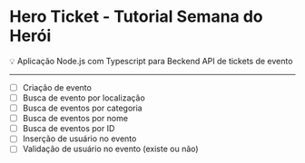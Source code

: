 # Hero Ticket - Tutorial Semana do Herói

<aside>
💡 Aplicação Node.js com Typescript para Beckend API de tickets de evento
</aside>

---

- [ ]  Criação de evento
- [ ]  Busca de evento por localização
- [ ]  Busca de eventos por categoria
- [ ]  Busca de eventos por nome
- [ ]  Busca de eventos por ID
- [ ]  Inserção de usuário no evento
- [ ]  Validação de usuário no evento (existe ou não)